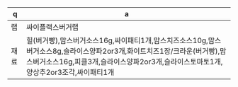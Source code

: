 q  | a
--- | ---
랩	| 싸이플랙스버거랩
재료	| 힐(버거빵),맘스버거소스16g,싸이패티1개,맘스치즈소스10g,맘스버거소스8g,슬라이스양파2or3개,화이트치즈1장/크라운(버거빵),맘스버거소스16g,피클3개,슬라이스양파2or3개,슬라이스토마토1개,양상추2or3조각,싸이패티1개
